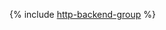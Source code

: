 {% include [http-backend-group](../../_includes/managed-kubernetes/alb-ref/http-backend-group.md) %}